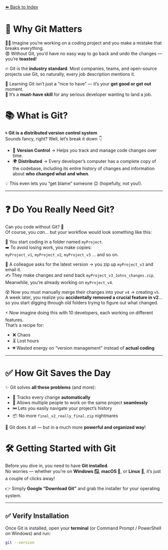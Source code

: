[⬅️ Back to Index](../readme.md)

# 🚀 Why Git Matters

👨‍💻 Imagine you’re working on a coding project and you make a mistake that breaks everything.  
😨 Without Git, you’d have no easy way to go back and undo the changes — you’re **toasted**!  

🔥 Git is the **industry standard**. Most companies, teams, and open-source projects use Git, so naturally, every job description mentions it.  

🎯 Learning Git isn’t just a “nice to have” — it’s your **get good or get out** moment.  
💼 It’s a **must-have skill** for any serious developer wanting to land a job.

# 📚 What is Git?

🌀 **Git is a distributed version control system**  
Sounds fancy, right? Well, let’s break it down 👇  

- 📝 **Version Control** → Helps you track and manage code changes over time.  
- 🌍 **Distributed** → Every developer’s computer has a complete copy of the codebase, including its entire history of changes and information about **who changed what and when**.  

💡 This even lets you “get blame” someone 😉 (hopefully, not you!).

---

# ❓ Do You Really Need Git?

Can you code without Git? 🤔  
Of course, you *can*… but your workflow would look something like this:  

📂 You start coding in a folder named `myProject`.  
➡️ To avoid losing work, you make copies:  
`myProject_v1`, `myProject_v2`, `myProject_v3` … and so on.  

📧 A colleague asks for the latest version → you zip up `myProject_v3` and email it.  
✍️ They make changes and send back `myProject_v3_Johns_changes.zip`.  
Meanwhile, you’re already working on `myProject_v4`.  

😵 Now you must manually merge their changes into your `v4` → creating `v5`.  
A week later, you realize you **accidentally removed a crucial feature in v2**… so you start digging through old folders trying to figure out what changed.  

⚡ Now imagine doing this with 10 developers, each working on different features.  
That’s a recipe for:  
- ❌ Chaos  
- ⏳ Lost hours  
- 💔 Wasted energy on “version management” instead of **actual coding**  

---

# ✅ How Git Saves the Day

✨ Git solves **all these problems** (and more):  

- 🔄 Tracks every change **automatically**  
- 👥 Allows multiple people to work on the same project **seamlessly**  
- ⏮️ Lets you easily navigate your project’s history  
- 📦 No more `final_v2_really_final.zip` nightmares  

💪 Git does it all — but in a much more **powerful and organized way**!

# 🛠️ Getting Started with Git

Before you dive in, you need to have **Git installed**.  
No worries — whether you’re on **Windows 🪟**, **macOS 🍎**, or **Linux 🐧**, it’s just a couple of clicks away!  

👉 Simply **Google “Download Git”** and grab the installer for your operating system.  

---

## ✅ Verify Installation

Once Git is installed, open your **terminal** (or Command Prompt / PowerShell on Windows) and run:

```bash
git --version
